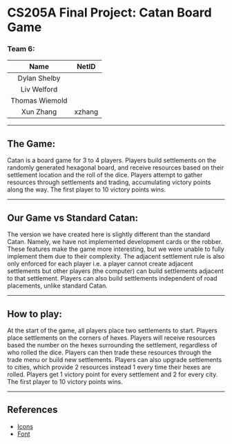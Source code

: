# CS205A Final Project: Catan Board Game

### Team 6:

|Name|NetID|
|:---:|:---:|
|Dylan Shelby| |
|Liv Welford| |
|Thomas Wiemold| |
|Xun Zhang|xzhang|

---
## The Game:

Catan is a board game for 3 to 4 players. Players build settlements on the randomly generated hexagonal board, 
and receive resources based on their settlement
location and the roll of the dice. Players attempt to gather resources through settlements and trading, accumulating 
victory points along the way. The first player to 10 victory points wins.

---
## Our Game vs Standard Catan:

The version we have created here is slightly different than the standard Catan. Namely, we have not implemented development
cards or the robber. These features make the game more interesting, but we were unable to fully implement them due to their
complexity. The adjacent settlement rule is also only enforced for each player i.e. a player cannot create adjacent settlements
but other players (the computer) can build settlements adjacent to that settlement. Players can also build settlements 
independent of road placements, unlike standard Catan.

---
## How to play:

At the start of the game, all players place two settlements to start. Players place settlements on the corners of hexes.
Players will receive resources based the number on the hexes surrounding the settlement, regardless of who rolled the dice. 
Players can then trade these 
resources through the trade menu or build new settlements. Players can also upgrade settlements to cities, which provide 
2 resources instead 1 every time their hexes are rolled. Players get 1 victory point for every settlement and 2 for every
city. The first player to 10 victory points wins. 

---
## References
- [Icons](https://thenounproject.com/)
- [Font](https://www.fontsquirrel.com/fonts/list/popular)
